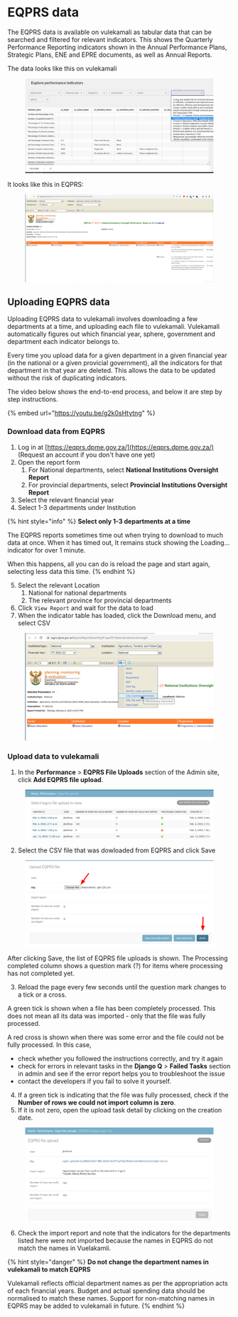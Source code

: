 # EQPRS data

The EQPRS data is available on vulekamali as tabular data that can be searched and filtered for relevant indicators. This shows the Quarterly Performance Reporting indicators shown in the Annual Performance Plans, Strategic Plans, ENE and EPRE documents, as well as Annual Reports.

The data looks like this on vulekamali&#x20;

<figure><img src="../../.gitbook/assets/Screenshot_2023-02-06_18-06-00.png" alt=""><figcaption></figcaption></figure>

It looks like this in EQPRS:

<figure><img src="../../.gitbook/assets/Screenshot_2023-02-06_18-08-23.png" alt=""><figcaption></figcaption></figure>

## Uploading EQPRS data

Uploading EQPRS data to vulekamali involves downloading a few departments at a time, and uploading each file to vulekamali. Vulekamali automatically figures out which financial year, sphere, government and department each indicator belongs to.

Every time you upload data for a given department in a given financial year (in the national or a given provicial government), all the indicators for that department in that year are deleted. This allows the data to be updated without the risk of duplicating indicators.

The video below shows the end-to-end process, and below it are step by step instructions.

{% embed url="https://youtu.be/g2k0sHtytng" %}

### Download data from EQPRS

1. Log in at [https://eqprs.dpme.gov.za/](https://eqprs.dpme.gov.za/) (Request an account if you don't have one yet)
2. Open the report form
   1. For National departments, select **National Institutions Oversight Report**
   2. For provincial departments, select **Provincial Institutions Oversight Report**
3. Select the relevant financial year
4. Select 1-3 departments under Institution

{% hint style="info" %}
**Select only 1-3 departments at a time**

The EQPRS reports sometimes time out when trying to download to much data at once. When it has timed out, It remains stuck showing the Loading... indicator for over 1 minute.

When this happens, all you can do is reload the page and start again, selecting less data this time.
{% endhint %}

5. Select the relevant Location
   1. National for national departments
   2. The relevant province for provincial departments
6. Click `View Report` and wait for the data to load
7. When the indicator table has loaded, click the Download menu, and select CSV

<figure><img src="../../.gitbook/assets/Screenshot_2023-02-06_17-11-49.png" alt=""><figcaption></figcaption></figure>

### Upload data to vulekamali

1. In the **Performance** > **EQPRS File Uploads** section of the Admin site, click **Add EQPRS file upload**.

<figure><img src="../../.gitbook/assets/2023-02-06_17-46.png" alt=""><figcaption></figcaption></figure>

2. Select the CSV file that was dowloaded from EQPRS and click Save

<figure><img src="../../.gitbook/assets/2023-02-06_17-37.png" alt=""><figcaption></figcaption></figure>

After clicking Save, the list of EQPRS file uploads is shown. The Processing completed column shows a question mark (?) for items where processing has not completed yet.

3. Reload the page every few seconds until the question mark changes to a tick or a cross.

A green tick is shown when a file has been completely processed. This does not mean all its data was imported - only that the file was fully processed.&#x20;

A red cross is shown when there was some error and the file could not be fully processed. In this case,&#x20;

* check whether you followed the instructions correctly, and try it again
* check for errors in relevant tasks in the **Django Q** > **Failed Tasks** section in admin and see if the error report helps you to troubleshoot the issue
* contact the developers if you fail to solve it yourself.

4. If a green tick is indicating that the file was fully processed, check if the **Number of rows we could not import column is zero**.&#x20;
5. If it is not zero, open the upload task detail by clicking on the creation date.

<figure><img src="../../.gitbook/assets/Screenshot_2023-02-06_18-00-30.png" alt=""><figcaption></figcaption></figure>

6. Check the import report and note that the indicators for the departments listed here were not imported because the names in EQPRS do not match the names in Vuelakamli.

{% hint style="danger" %}
**Do not change the department names in vulekamali to match EQPRS**

Vulekamali reflects official department names as per the appropriation acts of each financial years. Budget and actual spending data should be normalised to match these names. Support for non-matching names in EQPRS may be added to vulekamali in future.
{% endhint %}
